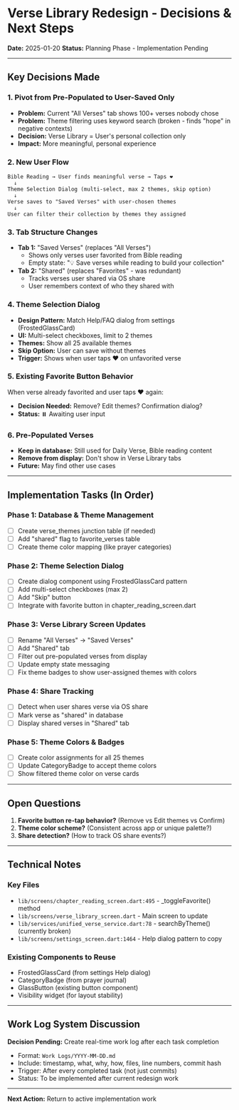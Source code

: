 # Verse Library Redesign - Decisions & Next Steps

**Date:** 2025-01-20
**Status:** Planning Phase - Implementation Pending

---

## Key Decisions Made

### 1. **Pivot from Pre-Populated to User-Saved Only**
- **Problem:** Current "All Verses" tab shows 100+ verses nobody chose
- **Problem:** Theme filtering uses keyword search (broken - finds "hope" in negative contexts)
- **Decision:** Verse Library = User's personal collection only
- **Impact:** More meaningful, personal experience

### 2. **New User Flow**
```
Bible Reading → User finds meaningful verse → Taps ❤️
  ↓
Theme Selection Dialog (multi-select, max 2 themes, skip option)
  ↓
Verse saves to "Saved Verses" with user-chosen themes
  ↓
User can filter their collection by themes they assigned
```

### 3. **Tab Structure Changes**
- **Tab 1:** "Saved Verses" (replaces "All Verses")
  - Shows only verses user favorited from Bible reading
  - Empty state: "💡 Save verses while reading to build your collection"
- **Tab 2:** "Shared" (replaces "Favorites" - was redundant)
  - Tracks verses user shared via OS share
  - User remembers context of who they shared with

### 4. **Theme Selection Dialog**
- **Design Pattern:** Match Help/FAQ dialog from settings (FrostedGlassCard)
- **UI:** Multi-select checkboxes, limit to 2 themes
- **Themes:** Show all 25 available themes
- **Skip Option:** User can save without themes
- **Trigger:** Shows when user taps ❤️ on unfavorited verse

### 5. **Existing Favorite Button Behavior**
When verse already favorited and user taps ❤️ again:
- **Decision Needed:** Remove? Edit themes? Confirmation dialog?
- **Status:** ⏸️ Awaiting user input

### 6. **Pre-Populated Verses**
- **Keep in database:** Still used for Daily Verse, Bible reading content
- **Remove from display:** Don't show in Verse Library tabs
- **Future:** May find other use cases

---

## Implementation Tasks (In Order)

### Phase 1: Database & Theme Management
- [ ] Create verse_themes junction table (if needed)
- [ ] Add "shared" flag to favorite_verses table
- [ ] Create theme color mapping (like prayer categories)

### Phase 2: Theme Selection Dialog
- [ ] Create dialog component using FrostedGlassCard pattern
- [ ] Add multi-select checkboxes (max 2)
- [ ] Add "Skip" button
- [ ] Integrate with favorite button in chapter_reading_screen.dart

### Phase 3: Verse Library Screen Updates
- [ ] Rename "All Verses" → "Saved Verses"
- [ ] Add "Shared" tab
- [ ] Filter out pre-populated verses from display
- [ ] Update empty state messaging
- [ ] Fix theme badges to show user-assigned themes with colors

### Phase 4: Share Tracking
- [ ] Detect when user shares verse via OS share
- [ ] Mark verse as "shared" in database
- [ ] Display shared verses in "Shared" tab

### Phase 5: Theme Colors & Badges
- [ ] Create color assignments for all 25 themes
- [ ] Update CategoryBadge to accept theme colors
- [ ] Show filtered theme color on verse cards

---

## Open Questions

1. **Favorite button re-tap behavior?** (Remove vs Edit themes vs Confirm)
2. **Theme color scheme?** (Consistent across app or unique palette?)
3. **Share detection?** (How to track OS share events?)

---

## Technical Notes

### Key Files
- `lib/screens/chapter_reading_screen.dart:495` - _toggleFavorite() method
- `lib/screens/verse_library_screen.dart` - Main screen to update
- `lib/services/unified_verse_service.dart:78` - searchByTheme() (currently broken)
- `lib/screens/settings_screen.dart:1464` - Help dialog pattern to copy

### Existing Components to Reuse
- FrostedGlassCard (from settings Help dialog)
- CategoryBadge (from prayer journal)
- GlassButton (existing button component)
- Visibility widget (for layout stability)

---

## Work Log System Discussion

**Decision Pending:** Create real-time work log after each task completion
- Format: `Work Logs/YYYY-MM-DD.md`
- Include: timestamp, what, why, how, files, line numbers, commit hash
- Trigger: After every completed task (not just commits)
- Status: To be implemented after current redesign work

---

**Next Action:** Return to active implementation work
